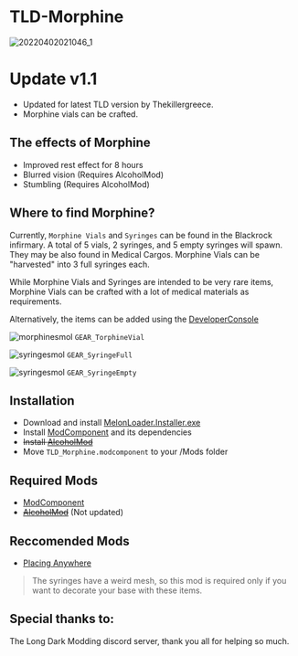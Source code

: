 # TLD-Morphine

![20220402021046_1](https://user-images.githubusercontent.com/102776369/161359073-25bd7862-7567-4229-848c-7004e55fbeb4.jpg)

# Update v1.1
- Updated for latest TLD version by Thekillergreece.
- Morphine vials can be crafted.

## The effects of Morphine
* Improved rest effect for 8 hours
* Blurred vision (Requires AlcoholMod)
* Stumbling (Requires AlcoholMod)

## Where to find Morphine?
Currently, `Morphine Vials` and `Syringes` can be found in the Blackrock infirmary. A total of 5 vials, 2 syringes, and 5 empty syringes will spawn. They may be also found in Medical Cargos.
Morphine Vials can be "harvested" into 3 full syringes each.

While Morphine Vials and Syringes are intended to be very rare items, Morphine Vials can be crafted with a lot of medical materials as requirements.

Alternatively, the items can be added using the [DeveloperConsole](https://github.com/FINDarkside/TLD-Developer-Console)

![morphinesmol](https://user-images.githubusercontent.com/102776369/161359964-30bdad30-2833-4b04-b8a2-d155dbd95962.png) `GEAR_TorphineVial`

![syringesmol](https://user-images.githubusercontent.com/102776369/161359991-2be1021a-c98a-4d66-af19-82140de548c2.png) `GEAR_SyringeFull`

![syringesmol](https://user-images.githubusercontent.com/102776369/161359996-6c7eebb0-b8f2-4ab2-9b04-f35ef7c3bfab.png) `GEAR_SyringeEmpty`

## Installation
* Download and install [MelonLoader.Installer.exe](https://github.com/HerpDerpinstine/MelonLoader/releases/latest/download/MelonLoader.Installer.exe)
* Install [ModComponent](https://github.com/ds5678/ModComponent) and its dependencies
* ~~Install [AlcoholMod](https://github.com/ds5678/AlcoholMod)~~
* Move `TLD_Morphine.modcomponent` to your /Mods folder

## Required Mods
* [ModComponent](https://github.com/ds5678/ModComponent)
* ~~[AlcoholMod](https://github.com/ds5678/AlcoholMod)~~ (Not updated)

## Reccomended Mods
* [Placing Anywhere](https://github.com/Xpazeman/tld-placing-anywhere)
> The syringes have a weird mesh, so this mod is required only if you want to decorate your base with these items.

## Special thanks to:
The Long Dark Modding discord server, thank you all for helping so much.
